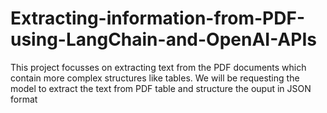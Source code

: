 # Extracting-information-from-PDF-using-LangChain-and-OpenAI-APIs
This project focusses on extracting text from the PDF documents which contain more complex structures like tables. We will be requesting the model to extract the text from PDF table and structure the ouput in JSON format
